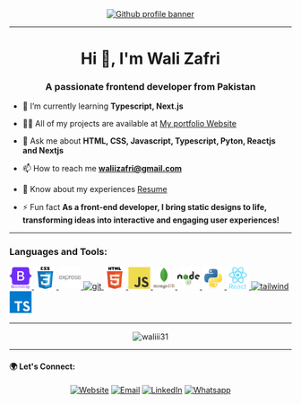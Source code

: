<div align="center">
  <a href="https://github.com/Waliii31" target="_blank">
    <img src="https://github.com/user-attachments/assets/8caf6fcd-a511-4f64-9828-7304b28c712f" alt="Github profile banner"/>
  </a>
</div>

---

<h1 align="center">Hi 👋, I'm Wali Zafri</h1>
<h3 align="center">A passionate frontend developer from Pakistan</h3>

- 🌱 I’m currently learning **Typescript, Next.js**

- 👨‍💻 All of my projects are available at [My portfolio Website](https://wali-portfolio-website.vercel.app/)

- 💬 Ask me about **HTML, CSS, Javascript, Typescript, Pyton, Reactjs and Nextjs**

- 📫 How to reach me **waliizafri@gmail.com**

- 📄 Know about my experiences [Resume](https://drive.google.com/file/d/1YCUesr9JsawBXzeQeArCUTX4EbN-KqfC/view?usp=sharing)

- ⚡ Fun fact **As a front-end developer, I bring static designs to life, transforming ideas into interactive and engaging user experiences!**

---

<h3 align="left">Languages and Tools:</h3>
<p align="left"> <a href="https://getbootstrap.com" target="_blank" rel="noreferrer"> <img src="https://raw.githubusercontent.com/devicons/devicon/master/icons/bootstrap/bootstrap-plain-wordmark.svg" alt="bootstrap" width="40" height="40"/> </a> <a href="https://www.w3schools.com/css/" target="_blank" rel="noreferrer"> <img src="https://raw.githubusercontent.com/devicons/devicon/master/icons/css3/css3-original-wordmark.svg" alt="css3" width="40" height="40"/> </a> <a href="https://expressjs.com" target="_blank" rel="noreferrer"> <img src="https://raw.githubusercontent.com/devicons/devicon/master/icons/express/express-original-wordmark.svg" alt="express" width="40" height="40"/> </a> <a href="https://git-scm.com/" target="_blank" rel="noreferrer"> <img src="https://www.vectorlogo.zone/logos/git-scm/git-scm-icon.svg" alt="git" width="40" height="40"/> </a> <a href="https://www.w3.org/html/" target="_blank" rel="noreferrer"> <img src="https://raw.githubusercontent.com/devicons/devicon/master/icons/html5/html5-original-wordmark.svg" alt="html5" width="40" height="40"/> </a> <a href="https://developer.mozilla.org/en-US/docs/Web/JavaScript" target="_blank" rel="noreferrer"> <img src="https://raw.githubusercontent.com/devicons/devicon/master/icons/javascript/javascript-original.svg" alt="javascript" width="40" height="40"/> </a> <a href="https://www.mongodb.com/" target="_blank" rel="noreferrer"> <img src="https://raw.githubusercontent.com/devicons/devicon/master/icons/mongodb/mongodb-original-wordmark.svg" alt="mongodb" width="40" height="40"/> </a> <a href="https://nodejs.org" target="_blank" rel="noreferrer"> <img src="https://raw.githubusercontent.com/devicons/devicon/master/icons/nodejs/nodejs-original-wordmark.svg" alt="nodejs" width="40" height="40"/> </a> <a href="https://www.python.org" target="_blank" rel="noreferrer"> <img src="https://raw.githubusercontent.com/devicons/devicon/master/icons/python/python-original.svg" alt="python" width="40" height="40"/> </a> <a href="https://reactjs.org/" target="_blank" rel="noreferrer"> <img src="https://raw.githubusercontent.com/devicons/devicon/master/icons/react/react-original-wordmark.svg" alt="react" width="40" height="40"/> </a> <a href="https://tailwindcss.com/" target="_blank" rel="noreferrer"> <img src="https://www.vectorlogo.zone/logos/tailwindcss/tailwindcss-icon.svg" alt="tailwind" width="40" height="40"/> </a> <a href="https://www.typescriptlang.org/" target="_blank" rel="noreferrer"> <img src="https://raw.githubusercontent.com/devicons/devicon/master/icons/typescript/typescript-original.svg" alt="typescript" width="40" height="40"/> </a> </p>

---

<div align="center">
  <p><img align="center" src="https://github-readme-stats.vercel.app/api/top-langs?username=waliii31&show_icons=true&locale=en&layout=compact" alt="waliii31" /></p>
</div>

---

#### 🌍 Let's Connect:
<div align="center">
    <a href="https://wali-portfolio-website.vercel.app/"><img src="https://img.shields.io/badge/-Website-0D1117?style=for-the-badge&logo=google-chrome&logoColor=5b532f" alt="Website"></a>
    <a href="mailto:waliizafri@gmail.com"><img src="https://img.shields.io/badge/-Email-0D1117?style=for-the-badge&logo=protonmail&logoColor=5b532f" alt="Email"></a>
    <a href="https://www.linkedin.com/in/wali-zafri-profile/"><img src="https://img.shields.io/badge/-LinkedIn-0D1117?style=for-the-badge&logo=linkedin&logoColor=5b532f" alt="LinkedIn"></a>
    <a href="https://wa.me/923315518556"><img src="https://img.shields.io/badge/-Whatsapp-0D1117?style=for-the-badge&logo=Whatsapp&logoColor=5b532f" alt="Whatsapp"></a>
</div>
